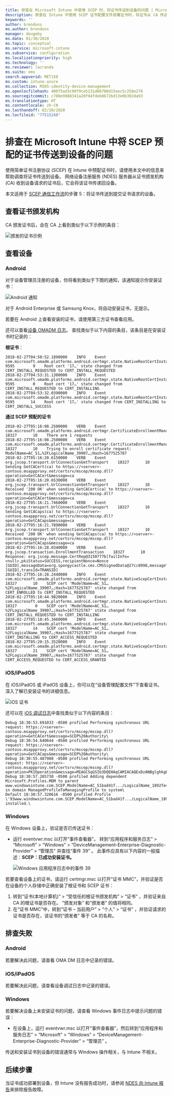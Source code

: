 ```yaml
---
title: 排查在 Microsoft Intune 中使用 SCEP 时，将证书传送到设备的问题 | Microsoft Docs
description: 排查在 Intune 中使用 SCEP 证书配置文件部署证书时，将证书从 CA 传送到设备的问题。
keywords: ''
author: brenduns
ms.author: brenduns
manager: dougeby
ms.date: 01/30/2020
ms.topic: conceptual
ms.service: microsoft-intune
ms.subservice: configuration
ms.localizationpriority: high
ms.technology: ''
ms.reviewer: lacranda
ms.suite: ems
search.appverid: MET150
ms.custom: intune-azure
ms.collection: M365-identity-device-management
ms.openlocfilehash: 40075ad3c90f9ce5131d88780d15eec5c258e276
ms.sourcegitcommit: c780e9988341a20f94fdeb8672bd13e0b302da93
ms.translationtype: HT
ms.contentlocale: zh-CN
ms.lasthandoff: 02/20/2020
ms.locfileid: "77515248"
---
```

# <a name="troubleshoot-the-delivery-of-certificates-provisioned-by-scep-to-devices-in-microsoft-intune"></a>排查在 Microsoft Intune 中将 SCEP 预配的证书传送到设备的问题

使用简单证书注册协议 (SCEP) 在 Intune 中预配证书时，请使用本文中的信息来帮助调查将证书传送到设备。 网络设备注册服务 (NDES) 服务器从证书颁发机构 (CA) 收到设备请求的证书后，它会将该证书传递回设备。

本文适用于 [SCEP 通信工作流](troubleshoot-scep-certificate-profiles.md)的步骤 5：将证书传送到提交证书请求的设备。

## <a name="review-the-certification-authority"></a>查看证书颁发机构

CA 颁发证书后，会在 CA 上看到类似于以下示例的条目：

![颁发的证书示例](../protect/media/troubleshoot-scep-certificate-delivery/certificate-authority.png)

## <a name="review-the-device"></a>查看设备

### <a name="android"></a>Android

对于设备管理员注册的设备，你将看到类似于下图的通知，该通知提示你安装证书：

![Android 通知](../protect/media/troubleshoot-scep-certificate-delivery/android-notification.png)

对于 Android Enterprise 或 Samsung Knox，将自动安装证书，无提示。

若要在 Android 上查看安装的证书，请使用第三方证书查看应用。

还可以查看[设备 OMADM 日志](troubleshoot-scep-certificate-profiles.md#logs-for-android-devices)。 查找类似于以下内容的条目，该条目是在安装证书时记录的：

**根证书**：

```
2018-02-27T04:50:52.1890000    INFO    Event     com.microsoft.omadm.platforms.android.certmgr.state.NativeRootCertInstallStateMachine     9595        9    Root cert '17…' state changed from CERT_INSTALL_REQUESTED to CERT_INSTALL_REQUESTED
2018-02-27T04:53:31.1300000    INFO    Event     com.microsoft.omadm.platforms.android.certmgr.state.NativeRootCertInstallStateMachine     9595        0    Root cert '17…' state changed from CERT_INSTALL_REQUESTED to CERT_INSTALLING
2018-02-27T04:53:32.0390000    INFO    Event     com.microsoft.omadm.platforms.android.certmgr.state.NativeRootCertInstallStateMachine     9595       14    Root cert '17…' state changed from CERT_INSTALLING to CERT_INSTALL_SUCCESS
```

**通过 SCEP 预配的证书**

```
2018-02-27T05:16:08.2500000    VERB    Event     com.microsoft.omadm.platforms.android.certmgr.CertificateEnrollmentManager    18327       10    There are 1 requests
2018-02-27T05:16:08.2500000    VERB    Event     com.microsoft.omadm.platforms.android.certmgr.CertificateEnrollmentManager    18327       10    Trying to enroll certificate request: ModelName=AC_51…%2FLogicalName_39907…;Hash=1677525787
2018-02-27T05:16:20.6150000    VERB    Event     org.jscep.transport.UrlConnectionGetTransport    18327       10    Sending GetCACert(ca) to https://<server>-contoso.msappproxy.net/certsrv/mscep/mscep.dll?operation=GetCACert&message=ca
2018-02-27T05:16:20.6530000    VERB    Event     org.jscep.transport.UrlConnectionGetTransport    18327       10    Received '200 OK' when sending GetCACert(ca) to https://<server>-contoso.msappproxy.net/certsrv/mscep/mscep.dll?operation=GetCACert&message=ca
2018-02-27T05:16:21.7460000    VERB    Event     org.jscep.transport.UrlConnectionGetTransport    18327       10    Sending GetCACaps(ca) to https://<server>-contoso.msappproxy.net/certsrv/mscep/mscep.dll?operation=GetCACaps&message=ca
2018-02-27T05:16:21.7890000    VERB    Event     org.jscep.transport.UrlConnectionGetTransport    18327       10    Received '200 OK' when sending GetCACaps(ca) to https://<server>-contoso.msappproxy.net/certsrv/mscep/mscep.dll?operation=GetCACaps&message=ca
2018-02-27T05:16:28.0340000    VERB    Event     org.jscep.transaction.EnrollmentTransaction    18327       10    Response: org.jscep.message.CertRep@3150777b[failInfo=<null>,pkiStatus=SUCCESS,recipientNonce=Nonce [GUID],messageData=org.spongycastle.cms.CMSSignedData@27cc8998,messageType=CERT_REP,senderNonce=Nonce [GUID],transId=TRANSID]
2018-02-27T05:16:28.2440000    INFO    Event     com.microsoft.omadm.platforms.android.certmgr.state.NativeScepCertInstallStateMachine    18327       10    SCEP cert 'ModelName=AC_51…%2FLogicalName_39907…;Hash=1677525787' state changed from CERT_ENROLLED to CERT_INSTALL_REQUESTED
2018-02-27T05:18:44.9820000    INFO    Event     com.microsoft.omadm.platforms.android.certmgr.state.NativeScepCertInstallStateMachine    18327        0    SCEP cert 'ModelName=AC_51…%2FLogicalName_39907…;Hash=1677525787' state changed from CERT_INSTALL_REQUESTED to CERT_INSTALLING
2018-02-27T05:18:45.3460000    INFO    Event     com.microsoft.omadm.platforms.android.certmgr.state.NativeScepCertInstallStateMachine    18327       14    SCEP cert 'ModelName=AC_51…%2FLogicalName_39907…;Hash=1677525787' state changed from CERT_INSTALLING to CERT_ACCESS_REQUESTED
2018-02-27T05:20:15.3520000    INFO    Event     com.microsoft.omadm.platforms.android.certmgr.state.NativeScepCertInstallStateMachine    18327       21    SCEP cert 'ModelName=AC_51…%2FLogicalName_39907…;Hash=1677525787' state changed from CERT_ACCESS_REQUESTED to CERT_ACCESS_GRANTED
```

### <a name="iosipados"></a>iOS/iPadOS

在 iOS/iPadOS 或 iPadOS 设备上，你可以在“设备管理配置文件”下查看证书。 深入了解已安装证书的详细信息。

![iOS 证书](../protect/media/troubleshoot-scep-certificate-delivery/ios-certificate.png)

还可以在 [iOS 调试日志](troubleshoot-scep-certificate-profiles.md#logs-for-ios-and-ipados-devices)中查找类似于以下内容的条目：

```
Debug 18:30:53.691033 -0500 profiled Performing synchronous URL request: https://<server>-contoso.msappproxy.net/certsrv/mscep/mscep.dll?operation=GetCACert&message=SCEP%20Authority\  
Debug 18:30:54.640644 -0500 profiled Performing synchronous URL request: https://<server>-contoso.msappproxy.net/certsrv/mscep/mscep.dll?operation=GetCACaps&message=SCEP%20Authority\ 
Debug 18:30:55.487908 -0500 profiled Performing synchronous URL request: https://<server>-contoso.msappproxy.net/certsrv/mscep/mscep.dll?operation=PKIOperation&message=MIAGCSqGSIb3DQEHAqCAMIACAQExDzANBglghkgBZQMEAgMFADCABgkqhkiG9w0BBwGggCSABIIZfzCABgkqhkiG9w0BBwOggDCAAgEAMYIBgjCCAX4CAQAwZjBPMRUwEwYKCZImiZPyLGQBGRYFbG9jYWwxHDAaBgoJkiaJk/IsZAEZFgxmb3VydGhjb2ZmZWUxGDAWBgNVBAMTD0ZvdXJ0aENvZmZlZSBDQQITaAAAAAmaneVjEPlcTwAAAAAACTANBgkqhkiG9w0BAQEFAASCAQCqfsOYpuBToerQLkw/tl4tH9E+97TBTjGQN9NCjSgb78fF6edY0pNDU+PH4RB356wv3rfZi5IiNrVu5Od4k6uK4w0582ZM2n8NJFRY7KWSNHsmTIWlo/Vcr4laAtq5rw+CygaYcefptcaamkjdLj07e/Uk4KsetGo7ztPVjSEFwfRIfKv474dLDmPqp0ZwEWRQG 
Debug 18:30:57.285730 -0500 profiled Adding dependent Microsoft.Profiles.MDM to parent www.windowsintune.com.SCEP.ModelName=AC_51bad41f.../LogicalName_1892fe4c...;Hash=-912418295 in domain ManagedProfileToManagingProfile to system\ 
Default 18:30:57.320616 -0500 profiled Profile \'93www.windowsintune.com.SCEP.ModelName=AC_51bad41f.../LogicalName_1892fe4c...;Hash=-912418295\'94 installed.\ 
```

### <a name="windows"></a>Windows

在 Windows 设备上，验证是否已传送证书：

- 运行 eventvwr.msc  以打开“事件查看器”。 转到“应用程序和服务日志”   > “Microsoft”   > “Windows”   > “DeviceManagement-Enterprise-Diagnostic-Provider”   > “管理员”  并查找“事件 39”  。 此事件应具有以下内容的一般描述：**SCEP：已成功安装证书。**

   ![Windows 应用程序日志中的事件 39](../protect/media/troubleshoot-scep-certificate-delivery/device-app-log.png)

若要查看设备上的证书，请运行 certmgr.msc  以打开“证书 MMC”，并验证是否在设备的个人存储中正确安装了根证书和 SCEP 证书：

   1. 转到“证书(本地计算机)”   > “受信任的根证书颁发机构”   > “证书”  ，并验证来自 CA 的根证书是否存在。 “颁发对象”  和“颁发者”  的值将相同。
   2. 在“证书 MMC”中，转到“证书 – 当前用户”   > “个人”   > “证书”  ，并验证请求的证书是否存在，该证书的“颁发者”  等于 CA 的名称。

## <a name="troubleshoot-failures"></a>排查失败

### <a name="android"></a>Android

若要解决此问题，请查看 OMA DM 日志中记录的错误。

### <a name="iosipados"></a>iOS/iPadOS

若要解决此问题，请查看设备调试日志中记录的错误。

### <a name="windows"></a>Windows

若要解决设备上未安装证书的问题，请查看 Windows 事件日志中提示问题的错误：

- 在设备上，运行 eventvwr.msc  以打开“事件查看器”，然后转到“应用程序和服务日志”   > “Microsoft”   > “Windows”   > “DeviceManagement-Enterprise-Diagnostic-Provider”   > “管理员”  。

传送和安装证书到设备的错误通常与 Windows 操作相关，与 Intune 不相关。

## <a name="next-steps"></a>后续步骤

当证书成功部署到设备，但 Intune 没有报告成功时，请参阅 [NDES 向 Intune 报告](troubleshoot-scep-certificate-reporting.md)来排除报告故障。

